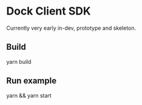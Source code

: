 # Dock Client SDK

Currently very early in-dev, prototype and skeleton.

## Build
yarn build

## Run example
yarn && yarn start
